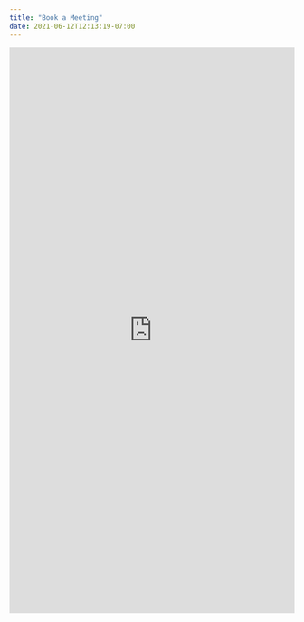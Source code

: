 ```yaml
---
title: "Book a Meeting"
date: 2021-06-12T12:13:19-07:00
---
```



<iframe src="https://outlook.office.com/bookwithme/user/cc7c54332b124c18a4c76ebff809542f%40mines.edu/meetingtype/SJ-S9TGHA0aH9DpI09gv6A2?anonymous&ismsaljsauthenabled"
  frameborder="0" style="overflow:hidden;height:1000px;width:100%" height="600px" width="100%"
  title="Book a meeting with me" />
